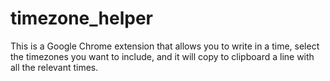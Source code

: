 # timezone_helper
This is a Google Chrome extension that allows you to write in a time, select the timezones you want to include, and it will copy to clipboard a line with all the relevant times.
